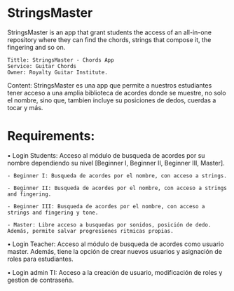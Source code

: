 # StringsMaster
 StringsMaster is an app that grant students the access of an all-in-one repository where they can find the chords, strings that compose it, the fingering and so on.

    Tittle: StringsMaster - Chords App
    Service: Guitar Chords
    Owner: Royalty Guitar Institute.

Content: StringsMaster es una app que permite a nuestros estudiantes tener acceso a una amplia biblioteca de acordes donde se muestre, no solo el nombre, sino que, tambien incluye su posiciones de dedos, cuerdas a tocar y más.

# Requirements: 
• Login Students: Acceso al módulo de busqueda de acordes por su nombre dependiendo su nivel [Beginner I, Beginner II, Beginner III, Master].

    - Beginner I: Busqueda de acordes por el nombre, con acceso a strings.

    - Beginner II: Busqueda de acordes por el nombre, con acceso a strings and fingering.

    - Beginner III: Busqueda de acordes por el nombre, con acceso a strings and fingering y tone.

    - Master: Libre acceso a busquedas por sonidos, posición de dedo. Además, permite salvar progresiones ritmicas propias.

• Login Teacher: Acceso al módulo de busqueda de acordes como usuario master. Además, tiene la opción de crear nuevos usuarios y asignación de roles para estudiantes.

• Login admin TI: Acceso a la creación de usuario, modificación de roles y gestion de contraseña.